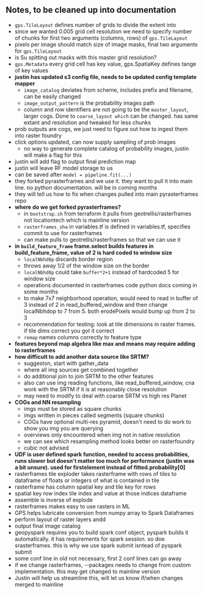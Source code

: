 ## Notes, to be cleaned up into documentation
- `gps.TileLayout` defines number of grids to divide the extent into
- since we wanted 0.005 grid cell resolution we need to specify number of chunks for first two arguments (columns, rows) of `gps.TileLayout`
- pixels per image should match size of image masks, final two arguments for `gps.TileLayout`
- is Su spitting out masks with this master grid resolution?
- `gps.Metadata` every grid cell has key value, gps.SpatiaKey defines tange of key values
- **justin has updated s3 config file, needs to be updated config template mapper**
    - `image_catalog` deviates from scheme, includes prefix and filename, can be easily changed
    - `image_output_pattern` is the probability images path
    - column and row identifiers are not going to be the `master_layout`, larger cogs. Done to `coarse_layout which` can be changed. has same extant and resolution and tweaked for less chunks
- prob outputs are cogs, we just need to figure out how to ingest them into raster foundry
- click options updated, can now supply sampling of prob images
    - no way to generate complete catalog of probability images, justin will make a flag for this
- justin will add flag to output final prediction map
- justin will leave RF model storage to us
- can be saved after `model = pipeline.fit(...)`
- they forked pyrasterframes and we use it. they want to pull it into main line. no python documentation. will be in coming months
- they will tell us how to fix when changes pulled into main pyrasterframes repo
- **where do we get forked pyrasterframes?**
    - in `bootstrap.sh` from terraform it pulls from geotrellis/rasterframes not locationtech which is mainline version
    - `rasterframes_sha` in variables.tf is defined in variables.tf, specifies commit to use for rasterframes
    - can make pulls to geotrellis/rasterframes so that we can use it
- **in `build_feature_frame` frame.select builds features in build_feature_frame, value of 2 is hard coded to window size**
    - `localNbhd0p` discards border region
    - throws away 1/2 of the window size on the border
    - `localNbhd0p` could take `buffer*2+1` instead of hardcoded 5 for window size
    - operations documented in rasterframes code python docs coming in some months
    - to make 7x7 neighborhood operation, would need to read in buffer of 3 instead of 2 in read_buffered_window and then change localNbhdop to 7 from 5. both erodePixels would bump up from 2 to 3
    - recommendation for testing: look at tile dimensions in raster frames. if tile dims correct you got it correct
    - `remap` names columns correctly to feature type
- **features beyond map algebra like max and means may require adding to rasterframes**
- **how difficult to add another data source like SRTM?**
    - suggeston, start with gather_data
    - where all img sources get combined together
    - do additional join to join SRTM to the other features
    - also can use img reading functions, like read_buffered_window, cna work with the SRTM if it is at reasonably close resolution
    - may need to modify to deal with coarse SRTM vs high res Planet
- **COGs and NN resampling**
    - imgs must be stored as square chunks
    - imgs written in pieces called segments (square chunks)
    - COGs have optional multi-res pyramid, doesn't need to do work to show you img you are querying
    - overviews only encountered when img not in native resolution
    - we can see which resampling method looks better on rasterfoundry
    - cubic not advised
- **UDF is user defined spark function, needed to access probabilities, runs slower but doesn't matter too much for performance (justin was a bit unsure). used for firstelement instead of fitted.probability[0]**
- rasterframes tile exploder takes rasterframe with rows of tiles to dataframe of floats or integers of what is contained in tile
- rasterframe has column spatial key and tile key for rows
- spatial key row index tile index and value at those indices dataframe
- assemble is inverse of explode
- rasterframes makes easy to use rasters in ML
- GPS helps lubricate conversion from numpy array to Spark Dataframes
- perform layout of raster layers andd
- output final image catalog
- geopyspark requires you to build spark conf object, pyspark builds it automatically. it has requirements for spark session. so doe srasterframes. this is why we use spark submit isntead of pyspark submit
- some conf line in old not necessary, first 2 conf lines can go away
- if we change rasterframes, --packages needs to change from custom implementation. this may get changed to mainline version
- Justin will help us streamline this, will let us know if/when changes merged to mainline

